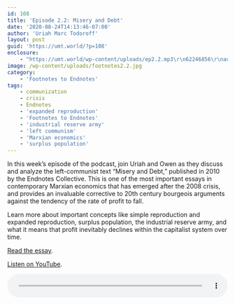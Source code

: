```yaml
---
id: 108
title: 'Episode 2.2: Misery and Debt'
date: '2020-08-24T14:13:46-07:00'
author: 'Uriah Marc Todoroff'
layout: post
guid: 'https://umt.world/?p=108'
enclosure:
    - "https://umt.world/wp-content/uploads/ep2.2.mp3\r\n62246856\r\naudio/mpeg\r\n"
image: /wp-content/uploads/footnotes2.2.jpg
category:
    - 'Footnotes to Endnotes'
tags:
    - communization
    - crisis
    - Endnotes
    - 'expanded reproduction'
    - 'Footnotes to Endnotes'
    - 'industrial reserve army'
    - 'left communism'
    - 'Marxian economics'
    - 'surplus population'
---
```


In this week’s episode of the podcast, join Uriah and Owen as they discuss and analyze the left-communist text “Misery and Debt,” published in 2010 by the Endnotes Collective. This is one of the most important essays in contemporary Marxian economics that has emerged after the 2008 crisis, and provides an invaluable corrective to 20th century bourgeois arguments against the tendency of the rate of profit to fall.

Learn more about important concepts like simple reproduction and expanded reproduction, surplus population, the industrial reserve army, and what it means that profit inevitably declines within the capitalist system over time.

[Read the essay](https://endnotes.org.uk/articles/1).

[Listen on YouTube](https://youtu.be/bndl1gp7uJY).

<audio class="wp-audio-shortcode" controls="controls" id="audio-108-2" preload="none" style="width: 100%;"><source src="https://umt.world/wp-content/uploads/ep2.2.mp3?_=2" type="audio/mpeg"></source><https://umt.world/wp-content/uploads/ep2.2.mp3></audio>
